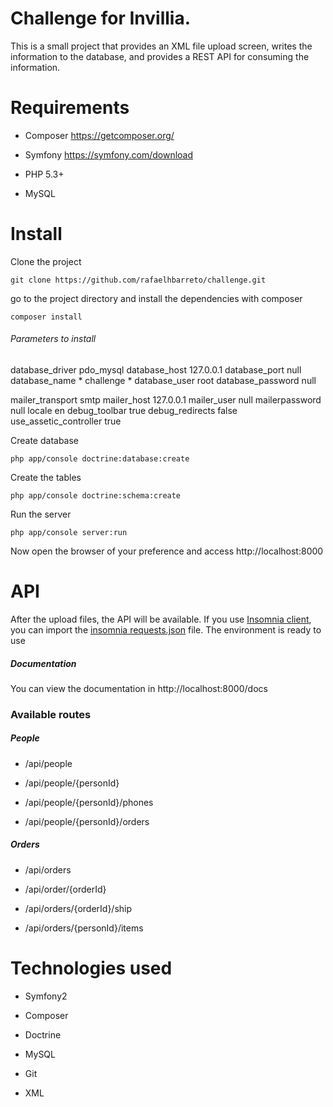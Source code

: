 
  
  

# Challenge for Invillia.

  

This is a small project that provides an XML file upload screen, writes the information to the database, and provides a REST API for consuming the information.

  

# Requirements

  

- Composer https://getcomposer.org/

- Symfony https://symfony.com/download

- PHP 5.3+

- MySQL

  

# Install

  

Clone the project

  

`git clone https://github.com/rafaelhbarreto/challenge.git`

  

go to the project directory and install the dependencies with composer

  

`composer install`


###### Parameters to install

database_driver pdo_mysql
database_host 127.0.0.1 
database_port null
database_name * challenge *
database_user root
database_password null

mailer_transport smtp
mailer_host 127.0.0.1
mailer_user null
mailerpassword null
locale en
debug_toolbar true
debug_redirects false
use_assetic_controller true
  

Create database

  

`php app/console doctrine:database:create`

  

Create the tables

  

`php app/console doctrine:schema:create`

  

Run the server

  

`php app/console server:run`

  

Now open the browser of your preference and access http://localhost:8000

  

# API

  

After the upload files, the API will be available. If you use [Insomnia client](https://insomnia.rest/), you can import the [insomnia requests.json](https://github.com/rafaelhbarreto/challenge/blob/master/insomnia%20requests.json  "insomnia requests.json") file. The environment is ready to use

  

##### Documentation
You can view the documentation in http://localhost:8000/docs 


  
  

### Available routes

  

##### People

- /api/people

- /api/people/{personId}

- /api/people/{personId}/phones

- /api/people/{personId}/orders

  

##### Orders

- /api/orders

- /api/order/{orderId}

- /api/orders/{orderId}/ship

- /api/orders/{personId}/items

  
  

# Technologies used

  

- Symfony2

- Composer

- Doctrine

- MySQL

- Git

- XML